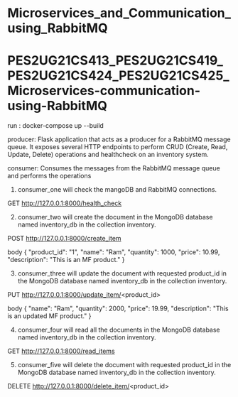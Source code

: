 # Microservices_and_Communication_using_RabbitMQ

# PES2UG21CS413_PES2UG21CS419_PES2UG21CS424_PES2UG21CS425_Microservices-communication-using-RabbitMQ


run : docker-compose up --build

producer:
Flask application that acts as a producer for a RabbitMQ message queue.
It exposes several HTTP endpoints to perform CRUD (Create, Read, Update, Delete) operations and healthcheck on an inventory system.

consumer:
Consumes the messages from the RabbitMQ message queue and performs the operations

1. consumer_one    will check the mangoDB and RabbitMQ connections.

  GET http://127.0.0.1:8000/health_check


2. consumer_two    will create the document in the MongoDB database named inventory_db in the collection inventory.

  POST http://127.0.0.1:8000/create_item

  body
  {
    "product_id": "1",
    "name": "Ram",
    "quantity": 1000,
    "price": 10.99,
    "description": "This is an MF product."
  }


3. consumer_three  will update the document with requested product_id in the MongoDB database named inventory_db in the collection     inventory.

  PUT http://127.0.0.1:8000/update_item/<product_id>

  body
  {
      "name": "Ram",
      "quantity": 2000,
      "price": 19.99,
      "description": "This is an updated MF product."
  }


4. consumer_four   will read all the documents in the MongoDB database named inventory_db in the collection inventory.

  GET http://127.0.0.1:8000/read_items


5. consumer_five   will delete the document with requested product_id in the MongoDB database named inventory_db in the collection inventory.

  DELETE http://127.0.0.1:8000/delete_item/<product_id>


